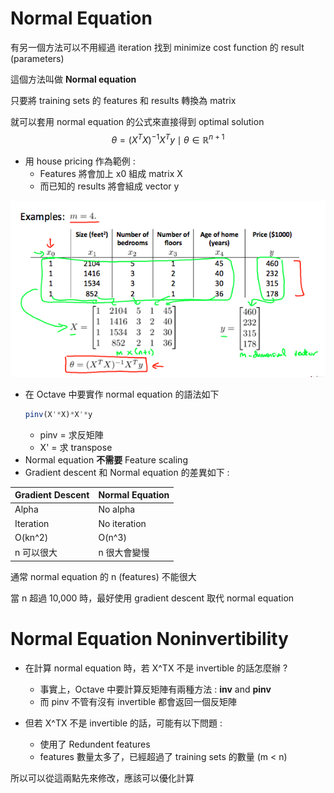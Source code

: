 # Normal Equation
有另一個方法可以不用經過 iteration 找到 minimize cost function 的 result (parameters)

這個方法叫做 **Normal equation**

只要將 training sets 的 features 和 results 轉換為 matrix

就可以套用 normal equation 的公式來直接得到 optimal solution
$$
\theta = (X^TX)^{-1}X^Ty \mid \theta \in \mathbb{R}^{n+1}
$$

* 用 house pricing 作為範例 :
  * Features 將會加上 x0 組成 matrix X
  * 而已知的 results 將會組成 vector y

![](../.gitbook/assets/machine_learning/week_two/normal_equation_example.png)

* 在 Octave 中要實作 normal equation 的語法如下
  ``` octave
  pinv(X'*X)*X'*y
  ```
  * pinv = 求反矩陣
  * X' = 求 transpose
* Normal equation **不需要** Feature scaling
* Gradient descent 和 Normal equation 的差異如下 :

| Gradient Descent | Normal Equation |
|------------------|-----------------|
| Alpha            | No alpha        |
| Iteration        | No iteration    |
| O(kn^2)          | O(n^3)          |
| n 可以很大       | n 很大會變慢    |

通常 normal equation 的 n (features) 不能很大

當 n 超過 10,000 時，最好使用 gradient descent 取代 normal equation


# Normal Equation Noninvertibility
* 在計算 normal equation 時，若 X^TX 不是 invertible 的話怎麼辦 ?
  * 事實上，Octave 中要計算反矩陣有兩種方法 : **inv** and **pinv**
  * 而 pinv 不管有沒有 invertible 都會返回一個反矩陣

* 但若 X^TX 不是 invertible 的話，可能有以下問題 :
  * 使用了 Redundent features
  * features 數量太多了，已經超過了 training sets 的數量 (m < n)

所以可以從這兩點先來修改，應該可以優化計算